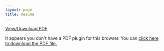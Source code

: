 ```yaml
---
layout: page
title: Resume
---
```

<div class="center-align">
    <a href="{{ site.baseurl }}/pdf/EmreHayirci-Resume.pdf">View/Download PDF</a>
</div>

<div class="pdf-container">

<object data="{{ site.baseurl }}/pdf/EmreHayirci-Resume-Resume.pdf" type="application/pdf" style="width: 100%; height: 100%; display: block;" >

  <p>It appears you don't have a PDF plugin for this browser.
  You can <a href="{{ site.baseurl }}/pdf/EmreHayirci-Resume.pdf">click here to
  download the PDF file.</a></p>

</object>

</div>
